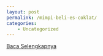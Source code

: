 ```yaml
---
layout: post
permalink: /mimpi-beli-es-coklat/
categories:
    - Uncategorized
---
```


[Baca Selengkapnya](/01)